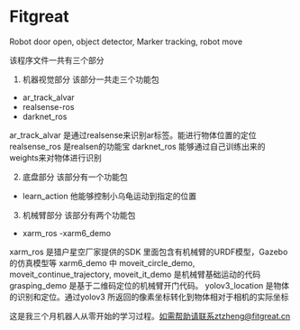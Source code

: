 # Fitgreat
Robot door open, object detector, Marker tracking, robot move

该程序文件一共有三个部分

1. 机器视觉部分
该部分一共走三个功能包
  - ar_track_alvar
  - realsense-ros
  - darknet_ros
  
ar_track_alvar 是通过realsense来识别ar标签。能进行物体位置的定位
realsense_ros  是realsen的功能宝
darknet_ros 能够通过自己训练出来的weights来对物体进行识别

2. 底盘部分
该部分有一个功能包
- learn_action 他能够控制小乌龟运动到指定的位置

3. 机械臂部分
该部分有两个功能包
- xarm_ros
-xarm6_demo

xarm_ros 是猎户星空厂家提供的SDK 里面包含有机械臂的URDF模型，Gazebo的仿真模型等
xarm6_demo 中 moveit_circle_demo, moveit_continue_trajectory, moveit_it_demo 是机械臂基础运动的代码
                                   grasping_demo 是基于二维码定位的机械臂开门代码。
                                   yolov3_location 是物体的识别和定位。通过yolov3 所返回的像素坐标转化到物体相对于相机的实际坐标
                                  
 这是我三个月机器人从零开始的学习过程。如需帮助请联系ztzheng@fitgreat.cn



